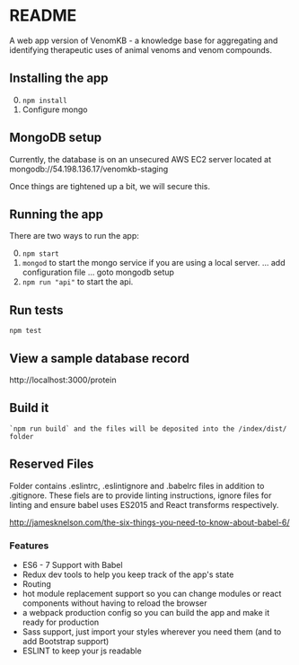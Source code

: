 # README
A web app version of VenomKB - a knowledge base for aggregating and identifying therapeutic uses of animal venoms and venom compounds.

## Installing the app

0. ```npm install```
0. Configure mongo

## MongoDB setup

Currently, the database is on an unsecured AWS EC2 server located at mongodb://54.198.136.17/venomkb-staging

Once things are tightened up a bit, we will secure this.



## Running the app

There are two ways to run the app:

0. ```npm start```
0. ```mongod``` to start the mongo service if you are using a local server. ... add configuration file ... goto mongodb setup 
0. ```npm run "api"``` to start the api.

## Run tests
```
npm test
```

## View a sample database record

http://localhost:3000/protein

## Build it

```
`npm run build` and the files will be deposited into the /index/dist/ folder
```

## Reserved Files

Folder contains .eslintrc, .eslintignore and .babelrc files in addition to .gitignore. These fiels are to provide linting instructions, ignore files for linting and ensure babel uses ES2015 and React transforms respectively. 

http://jamesknelson.com/the-six-things-you-need-to-know-about-babel-6/


### Features

* ES6 - 7 Support with Babel
* Redux dev tools to help you keep track of the app's state
* Routing
* hot module replacement support so you can change modules or react components without having to reload the browser
* a webpack production config so you can build the app and make it ready for production
* Sass support, just import your styles wherever you need them (and to add Bootstrap support)
* ESLINT to keep your js readable